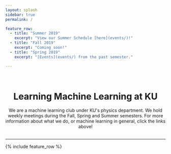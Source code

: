 ```yaml
---
layout: splash
sidebar: true
permalink: /

feature_row:
  - title: "Summer 2019"
    excerpt: "View our Summer Schedule [here](events/)!"
  - title: "Fall 2019"
    excerpt: "Coming soon!"
  - title: "Spring 2019"
    excerpt: "[Events](events/) from the past semester."

---
```

<br>
<center>
	<h1>Learning Machine Learning at KU</h1>
	We are a machine learning club under KU's physics department. We hold weekly meetings during the Fall, Spring and Summer semesters. For more information about what we do, or machine learning in general, click the links above!
</center>

<br>

---
{% include feature_row %}